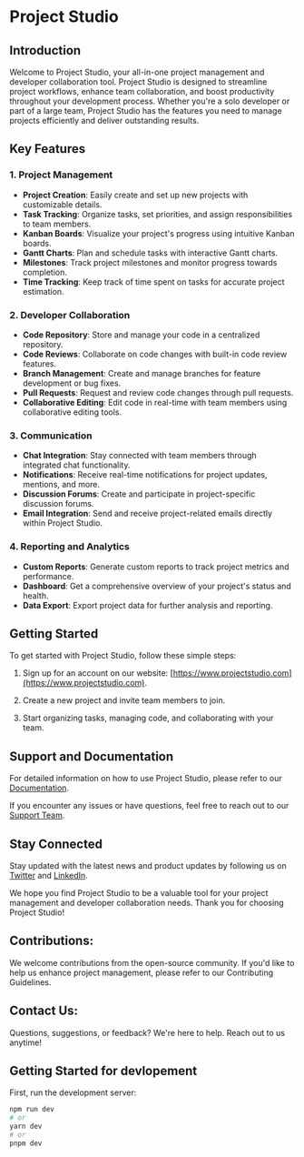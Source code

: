 # Project Studio 

## Introduction

Welcome to Project Studio, your all-in-one project management and developer collaboration tool. Project Studio is designed to streamline project workflows, enhance team collaboration, and boost productivity throughout your development process. Whether you're a solo developer or part of a large team, Project Studio has the features you need to manage projects efficiently and deliver outstanding results.

## Key Features

### 1. Project Management

- **Project Creation**: Easily create and set up new projects with customizable details.
- **Task Tracking**: Organize tasks, set priorities, and assign responsibilities to team members.
- **Kanban Boards**: Visualize your project's progress using intuitive Kanban boards.
- **Gantt Charts**: Plan and schedule tasks with interactive Gantt charts.
- **Milestones**: Track project milestones and monitor progress towards completion.
- **Time Tracking**: Keep track of time spent on tasks for accurate project estimation.

### 2. Developer Collaboration

- **Code Repository**: Store and manage your code in a centralized repository.
- **Code Reviews**: Collaborate on code changes with built-in code review features.
- **Branch Management**: Create and manage branches for feature development or bug fixes.
- **Pull Requests**: Request and review code changes through pull requests.
- **Collaborative Editing**: Edit code in real-time with team members using collaborative editing tools.

### 3. Communication

- **Chat Integration**: Stay connected with team members through integrated chat functionality.
- **Notifications**: Receive real-time notifications for project updates, mentions, and more.
- **Discussion Forums**: Create and participate in project-specific discussion forums.
- **Email Integration**: Send and receive project-related emails directly within Project Studio.

### 4. Reporting and Analytics

- **Custom Reports**: Generate custom reports to track project metrics and performance.
- **Dashboard**: Get a comprehensive overview of your project's status and health.
- **Data Export**: Export project data for further analysis and reporting.

## Getting Started

To get started with Project Studio, follow these simple steps:

1. Sign up for an account on our website: [https://www.projectstudio.com](https://www.projectstudio.com).

2. Create a new project and invite team members to join.

3. Start organizing tasks, managing code, and collaborating with your team.

## Support and Documentation

For detailed information on how to use Project Studio, please refer to our [Documentation](https://www.projectstudio.com/docs).

If you encounter any issues or have questions, feel free to reach out to our [Support Team](mailto:support@projectstudio.com).

## Stay Connected

Stay updated with the latest news and product updates by following us on [Twitter](https://twitter.com/ProjectStudio) and [LinkedIn](https://www.linkedin.com/company/projectstudio).

We hope you find Project Studio to be a valuable tool for your project management and developer collaboration needs. Thank you for choosing Project Studio!


## Contributions:
We welcome contributions from the open-source community. If you'd like to help us enhance project management, please refer to our Contributing Guidelines.

## Contact Us:
Questions, suggestions, or feedback? We're here to help. Reach out to us anytime!

## Getting Started for devlopement

First, run the development server:

```bash
npm run dev
# or
yarn dev
# or
pnpm dev
```
 